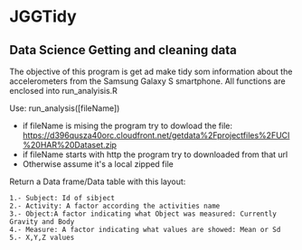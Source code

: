 # JGGTidy
## Data Science Getting and cleaning data

The objective of this program is get ad make tidy som information about the accelerometers from the Samsung Galaxy S smartphone.
All functions are enclosed into run_analyisis.R

Use: run_analysis([fileName])

* if fileName is mising the program try to dowload the file: https://d396qusza40orc.cloudfront.net/getdata%2Fprojectfiles%2FUCI%20HAR%20Dataset.zip
* if fileName starts with http the program try to downloaded from that url
* Otherwise assume it's a local zipped file

Return a Data frame/Data table with this layout:

    1.- Subject: Id of sibject
    2.- Activity: A factor according the activities name
    3.- Object:A factor indicating what Object was measured: Currently Gravity and Body
    4.- Measure: A factor indicating what values are showed: Mean or Sd
    5.- X,Y,Z values


